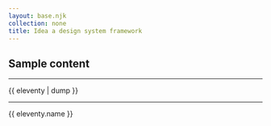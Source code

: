 ```yaml
---
layout: base.njk
collection: none
title: Idea a design system framework
---
```


## Sample content

---

{{ eleventy | dump }}

---

{{ eleventy.name }}
